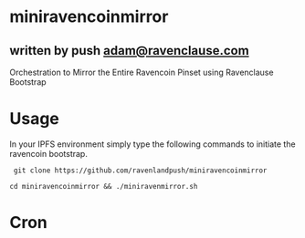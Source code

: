 # miniravencoinmirror
## written by push adam@ravenclause.com

Orchestration to Mirror the Entire Ravencoin Pinset using Ravenclause Bootstrap

# Usage

In your IPFS environment simply type the following commands to initiate the ravencoin bootstrap. 

``` git clone https://github.com/ravenlandpush/miniravencoinmirror```

```cd miniravencoinmirror && ./miniravenmirror.sh ```

# Cron


